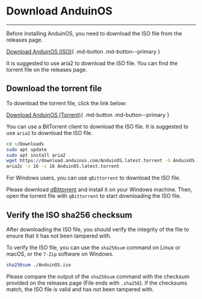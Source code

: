 # Download AnduinOS

---

Before installing AnduinOS, you need to download the ISO file from the releases page.

[Download AnduinOS (ISO)](https://download.anduinos.com/){ .md-button .md-button--primary }

It is suggested to use aria2 to download the ISO file. You can find the torrent file on the releases page.

## Download the torrent file

<!-- https://download.anduinos.com/AnduinOS.latest.torrent -->

To download the torrent file, click the link below:

[Download AnduinOS (Torrent)](https://download.anduinos.com/AnduinOS.latest.torrent){ .md-button .md-button--primary }

You can use a BitTorrent client to download the ISO file. It is suggested to use `aria2` to download the ISO file.

```bash title="Download ISO file using aria2"
cd ~/Downloads
sudo apt update
sudo apt install aria2
wget https://download.anduinos.com/AnduinOS.latest.torrent -O AnduinOS.latest.torrent
aria2c -x 16 -s 16 AnduinOS.latest.torrent
```

For Windows users, you can use `qBittorrent` to download the ISO file.

Please download [qBittorrent](https://www.qbittorrent.org/download.php) and install it on your Windows machine. Then, open the torrent file with `qBittorrent` to start downloading the ISO file.

## Verify the ISO sha256 checksum

After downloading the ISO file, you should verify the integrity of the file to ensure that it has not been tampered with.

To verify the ISO file, you can use the `sha256sum` command on Linux or macOS, or the `7-Zip` software on Windows.

```bash title="Verify ISO file"
sha256sum ./AnduinOS.iso
```

Please compare the output of the `sha256sum` command with the checksum provided on the releases page (File ends with `.sha256`). If the checksums match, the ISO file is valid and has not been tampered with.
